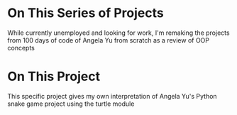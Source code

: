 # On This Series of Projects

While currently unemployed and looking for work,
I'm remaking the projects from 100 days of code of Angela Yu
from scratch as a review of OOP concepts

# On This Project

This specific project gives my own interpretation of
Angela Yu's Python snake game project using the turtle
module
